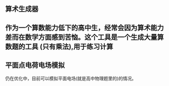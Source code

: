 ## 算术生成器
  作为一个算数能力低下的高中生，经常会因为算术能力差而在数学方面感到苦恼。这个工具是一个生成大量算数题的工具 **(只有乘法)**,用于练习计算
------  
## 平面点电荷电场模拟
   仍在优化中，目前可以模拟平面电场(就是高中物理题里的)的情况。